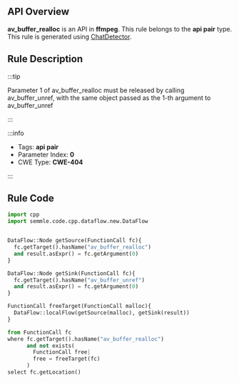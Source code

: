 ---
---


## API Overview
**av_buffer_realloc** is an API in **ffmpeg**. This rule belongs to the **api pair** type. This rule is generated using [ChatDetector](../../tools/ChatDetector).
## Rule Description

:::tip

Parameter 1 of av_buffer_realloc must be released by calling av_buffer_unref, with the same object passed as the 1-th argument to av_buffer_unref

:::

:::info

- Tags: **api pair**
- Parameter Index: **0**
- CWE Type: **CWE-404**

:::

## Rule Code
```python
import cpp
import semmle.code.cpp.dataflow.new.DataFlow


DataFlow::Node getSource(FunctionCall fc){
  fc.getTarget().hasName("av_buffer_realloc")
  and result.asExpr() = fc.getArgument(0)
}

DataFlow::Node getSink(FunctionCall fc){
  fc.getTarget().hasName("av_buffer_unref")
  and result.asExpr() = fc.getArgument(0)
}

FunctionCall freeTarget(FunctionCall malloc){
  DataFlow::localFlow(getSource(malloc), getSink(result))
}

from FunctionCall fc
where fc.getTarget().hasName("av_buffer_realloc")
      and not exists(
        FunctionCall free| 
        free = freeTarget(fc)
      )
select fc.getLocation()
```